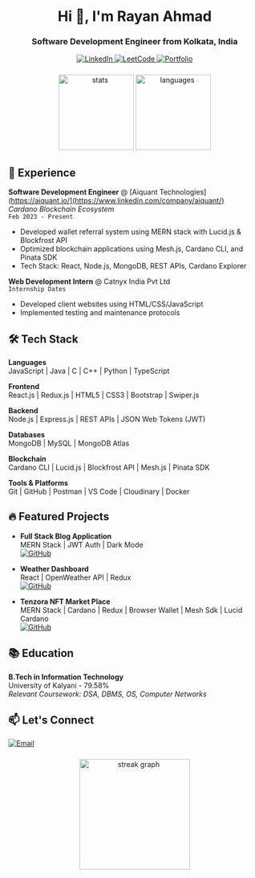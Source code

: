<h1 align="center">Hi 👋, I'm Rayan Ahmad</h1>
<h3 align="center">Software Development Engineer from Kolkata, India</h3>

<div align="center">
  <a href="https://www.linkedin.com/in/rayan-ahmad-25nov/">
    <img src="https://img.shields.io/badge/LinkedIn-0077B5?style=for-the-badge&logo=linkedin&logoColor=white" alt="LinkedIn"/>
  </a>
  <a href="https://leetcode.com/u/RayanAhmadKU/">
    <img src="https://img.shields.io/badge/LeetCode-FFA116?style=for-the-badge&logo=leetcode&logoColor=white" alt="LeetCode"/>
  </a>
  <a href="https://personal-portfolio-delta-sooty.vercel.app/">
    <img src="https://img.shields.io/badge/Portfolio-%23000000.svg?style=for-the-badge&logo=firefox&logoColor=#FF7139" alt="Portfolio"/>
  </a>
</div>

###

<div align="center">
  <img src="https://github-readme-stats.vercel.app/api?username=rayan25nov&show_icons=true&theme=vision-friendly-dark&hide_border=true" height="150" alt="stats"/>
  <img src="https://github-readme-stats.vercel.app/api/top-langs?username=rayan25nov&theme=vision-friendly-dark&hide_border=true&layout=compact" height="150" alt="languages"/>
</div>

###

<h2>🚀 Experience</h2>

**Software Development Engineer** @ [Aiquant Technologies](https://aiquant.io/](https://www.linkedin.com/company/aiquant/)  
_Cardano Blockchain Ecosystem_  
`Feb 2023 - Present`

- Developed wallet referral system using MERN stack with Lucid.js & Blockfrost API
- Optimized blockchain applications using Mesh.js, Cardano CLI, and Pinata SDK
- Tech Stack: React, Node.js, MongoDB, REST APIs, Cardano Explorer

**Web Development Intern** @ Catnyx India Pvt Ltd  
`Internship Dates`

- Developed client websites using HTML/CSS/JavaScript
- Implemented testing and maintenance protocols

###

<h2>🛠️ Tech Stack</h2>

**Languages**  
JavaScript | Java | C | C++ | Python | TypeScript

**Frontend**  
React.js | Redux.js | HTML5 | CSS3 | Bootstrap | Swiper.js

**Backend**  
Node.js | Express.js | REST APIs | JSON Web Tokens (JWT)

**Databases**  
MongoDB | MySQL | MongoDB Atlas

**Blockchain**  
Cardano CLI | Lucid.js | Blockfrost API | Mesh.js | Pinata SDK

**Tools & Platforms**  
Git | GitHub | Postman | VS Code | Cloudinary | Docker

###

<h2>🔥 Featured Projects</h2>

- **Full Stack Blog Application**  
  MERN Stack | JWT Auth | Dark Mode  
  [![GitHub](https://img.shields.io/badge/-Source_Code-181717?logo=github)](<[PROJECT_LINK](https://github.com/rayan25nov/Blog-Application)>)

- **Weather Dashboard**  
  React | OpenWeather API | Redux  
  [![GitHub](https://img.shields.io/badge/-Source_Code-181717?logo=github)](<[PROJECT_LINK](https://github.com/rayan25nov/Weather-Application)>)

- **Tenzora NFT Market Place**  
  MERN Stack | Cardano | Redux | Browser Wallet | Mesh Sdk | Lucid Cardano  
  [![GitHub](https://img.shields.io/badge/-Source_Code-181717?logo=github)](<[PROJECT_LINK](https://github.com/rayan25nov/Tenzora)>)

###

<h2>📚 Education</h2>

**B.Tech in Information Technology**  
University of Kalyani - 79.58%  
_Relevant Coursework: DSA, DBMS, OS, Computer Networks_

###

<h2>📫 Let's Connect</h2>
<p align="left">
  <a href="mailto:rayanku24@gmail.com">
    <img src="https://img.shields.io/badge/Gmail-D14836?style=for-the-badge&logo=gmail&logoColor=white" alt="Email"/>
  </a>
</p>

###

<div align="center">
  <img src="https://streak-stats.demolab.com?user=rayan25nov&locale=en&mode=daily&theme=dark&hide_border=false&border_radius=5&order=3" height="220" alt="streak graph"  />
</div>

###
